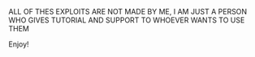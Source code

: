 ALL OF THES EXPLOITS ARE NOT MADE BY ME, I AM JUST A PERSON WHO GIVES TUTORIAL AND SUPPORT TO WHOEVER WANTS TO USE THEM


Enjoy!
